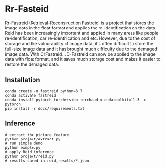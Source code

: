 # Rr-Fasteid
Rr-Fastreid (Retrieval-Reconstruction Fastreid) is a project that stores the image data in the float format and applies the re-identification on the data. Reid has been increasingly important and applied in many areas like people re-identification, car re-identification and etc. However, due to the cost of storage and the vulnurability of image data, it's often difficult to store the full-size image data and it has brought much difficulty due to the demaged image data. With CrFastreid, JD-Fastreid can now be applied to the image data with float format, and it saves much storage cost and makes it easier to restore the demaged data.
## Installation
```
conda create -n fastreid python=3.7
conda activate fastreid
conda install pytorch torchvision torchaudio cudatoolkit=11.3 -c pytorch
pip install -r docs/requirements.txt
```
## Inference
```shell
# extract the picture feature
python project/extract.py
# run simple demo
python exmple.py
# apply Reid inference
python project/reid.py
# results saved in reid_results/*.json
```
